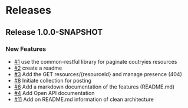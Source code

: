 # Releases

## Release 1.0.0-SNAPSHOT

### New Features

* [#1](https://github.com/demis27/countries-api/issues/1) use the common-restful library for paginate coutryies resources
* [#2](https://github.com/demis27/countries-api/issues/2) create a readme
* [#3](https://github.com/demis27/countries-api/issues/3) Add the GET resources/{resourceId} and manage presence (404)
* [#8](https://github.com/demis27/countries-api/issues/8) Initiate collection for posting
* [#6](https://github.com/KermabonStephane/countries-api/issues/6) Add a markdown documentation of the features (README.md)
* [#4](https://github.com/KermabonStephane/countries-api/issues/4) Add Open API documentation
* [#11](https://github.com/KermabonStephane/countries-api/issues/11) Add on README.md information of clean architecture